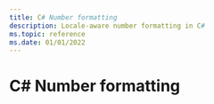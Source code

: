 ```yaml
---
title: C# Number formatting
description: Locale-aware number formatting in C#
ms.topic: reference
ms.date: 01/01/2022
---
```


# C# Number formatting
